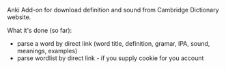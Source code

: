 Anki Add-on for download definition and sound from Cambridge Dictionary website.

What it's done (so far):
 - parse a word by direct link (word title, definition, gramar, IPA, sound, meanings, examples)
 - parse wordlist by direct link - if you supply cookie for you account
